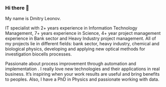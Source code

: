 ### Hi there 👋

My name is Dmitry Leonov.

IT specialist with 2+ years experience in Information Technology Management, 7+ years experience in Science, 4+ year project management experience in Bank sector and Heavy Industry project management.
All of my projects lie in different fields: bank sector, heavy industry, chemical and biological physics, developing and applying new optical methods for investigation biocells processes.

Passionate about process improvement through automation and implementation .
I really love new technologies and their applications in real business. It’s inspiring when your work results are useful and bring benefits to peoples.
Also, I have a PhD in Physics and passionate working with data.
